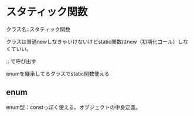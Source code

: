 # スタティック関数
クラス名::スタティック関数

クラスは普通newしなきゃいけないけどstatic関数はnew（初期化コール）しなくていい。


:: で呼び出す

enumを継承してるクラスでstatic関数使える

## enum

enum型：constっぽく使える。オブジェクトの中身定義。
